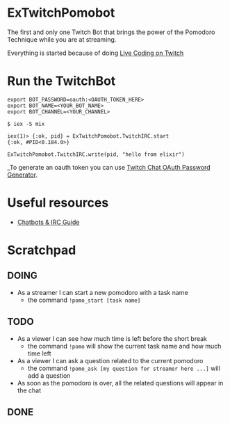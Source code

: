 # ExTwitchPomobot

The first and only one Twitch Bot that brings the power of the Pomodoro Technique while you are at streaming.

Everything is started because of doing [Live Coding on Twitch](https://github.com/joebew42/twitch/issues/45)

# Run the TwitchBot

```
export BOT_PASSWORD=oauth:<OAUTH_TOKEN_HERE>
export BOT_NAME=<YOUR_BOT_NAME>
export BOT_CHANNEL=<YOUR_CHANNEL>

$ iex -S mix

iex(1)> {:ok, pid} = ExTwitchPomobot.TwitchIRC.start
{:ok, #PID<0.184.0>}

ExTwitchPomobot.TwitchIRC.write(pid, "hello from elixir")
```

_To generate an oauth token you can use [Twitch Chat OAuth Password Generator](https://twitchapps.com/tmi/).

# Useful resources

- [Chatbots & IRC Guide](https://dev.twitch.tv/docs/irc/guide/)

# Scratchpad

## DOING

- As a streamer I can start a new pomodoro with a task name
  - the command `!pomo_start [task name]`

## TODO

- As a viewer I can see how much time is left before the short break
  - the command `!pomo` will show the current task name and how much time left
- As a viewer I can ask a question related to the current pomodoro
  - the command `!pomo_ask [my question for streamer here ...]` will add a question
- As soon as the pomodoro is over, all the related questions will appear in the chat

## DONE